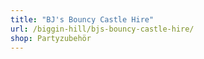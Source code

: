 ```yaml
---
title: "BJ's Bouncy Castle Hire"
url: /biggin-hill/bjs-bouncy-castle-hire/
shop: Partyzubehör
---
```


